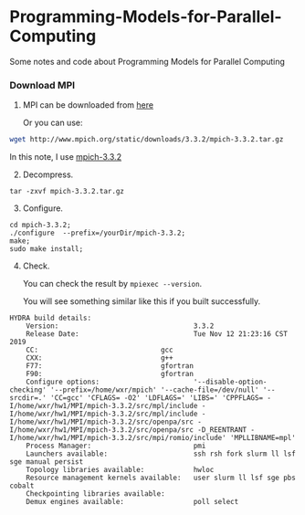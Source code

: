 # Programming-Models-for-Parallel-Computing
Some notes and code about Programming Models for Parallel Computing

### Download MPI

1. MPI can be downloaded from [here](http://www.mpich.org/downloads/)

    Or you can use:

```sh
wget http://www.mpich.org/static/downloads/3.3.2/mpich-3.3.2.tar.gz
```
In this note, I use [mpich-3.3.2](http://www.mpich.org/static/downloads/3.3.2/mpich-3.3.2.tar.gz)

2. Decompress.

```
tar -zxvf mpich-3.3.2.tar.gz
```

3. Configure.

```
cd mpich-3.3.2;
./configure  --prefix=/yourDir/mpich-3.3.2;
make;
sudo make install;
```
4. Check.

    You can check the result by `mpiexec --version`.

    You will see something similar like this if you built successfully.

```
HYDRA build details:
    Version:                                 3.3.2
    Release Date:                            Tue Nov 12 21:23:16 CST 2019
    CC:                              gcc    
    CXX:                             g++    
    F77:                             gfortran   
    F90:                             gfortran   
    Configure options:                       '--disable-option-checking' '--prefix=/home/wxr/mpich' '--cache-file=/dev/null' '--srcdir=.' 'CC=gcc' 'CFLAGS= -O2' 'LDFLAGS=' 'LIBS=' 'CPPFLAGS= -I/home/wxr/hw1/MPI/mpich-3.3.2/src/mpl/include -I/home/wxr/hw1/MPI/mpich-3.3.2/src/mpl/include -I/home/wxr/hw1/MPI/mpich-3.3.2/src/openpa/src -I/home/wxr/hw1/MPI/mpich-3.3.2/src/openpa/src -D_REENTRANT -I/home/wxr/hw1/MPI/mpich-3.3.2/src/mpi/romio/include' 'MPLLIBNAME=mpl'
    Process Manager:                         pmi
    Launchers available:                     ssh rsh fork slurm ll lsf sge manual persist
    Topology libraries available:            hwloc
    Resource management kernels available:   user slurm ll lsf sge pbs cobalt
    Checkpointing libraries available:       
    Demux engines available:                 poll select
```
